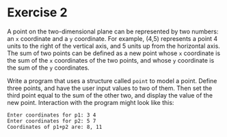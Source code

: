# Exercise 2

A point on the two-dimensional plane can be represented by two numbers: an `x` coordinate and a `y` coordinate. For example, (4,5) represents a point 4 units to the right of the vertical axis, and 5 units up from the horizontal axis. The sum of two points can be defined as a new point whose `x` coordinate is the sum of the `x` coordinates of the two points, and whose `y` coordinate is the sum of the `y` coordinates.

Write a program that uses a structure called `point` to model a point. Define three points, and have the user input values to two of them. Then set the third point equal to the sum of the other two, and display the value of the new point. Interaction with the program might look like this:

    Enter coordinates for p1: 3 4
    Enter coordinates for p2: 5 7
    Coordinates of p1+p2 are: 8, 11
